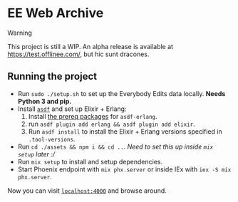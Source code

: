 # EE Web Archive

> [!WARNING]  
> This project is still a WIP. An alpha release is available at https://test.offlinee.com/, but hic sunt dracones.

## Running the project

- Run `sudo ./setup.sh` to set up the Everybody Edits data locally. **Needs Python 3 and pip.**
- Install [`asdf`](https://asdf-vm.com/) and set up Elixir + Erlang:
  1. Install [the prereq packages](https://github.com/asdf-vm/asdf-erlang?tab=readme-ov-file#before-asdf-install) for `asdf-erlang`.
  2. run `asdf plugin add erlang && asdf plugin add elixir`.
  3. Run `asdf install` to install the Elixir + Erlang versions specified in `.tool-versions`.
- Run `cd ./assets && npm i && cd ..`. *Need to set this up inside `mix setup` later :/*
- Run `mix setup` to install and setup dependencies.
- Start Phoenix endpoint with `mix phx.server` or inside IEx with `iex -S mix phx.server`.

Now you can visit [`localhost:4000`](http://localhost:4000) and browse around.



